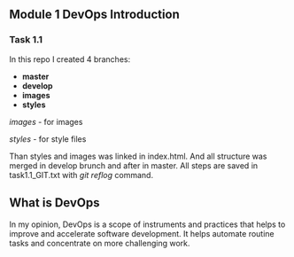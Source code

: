 ## Module 1 DevOps Introduction
### Task 1.1
In this repo I created 4 branches:
+ **master**
+ **develop**
+ **images** 
+ **styles**

*images* - for images

*styles* - for style files

Than styles and images was linked in index.html. And all structure was merged in develop brunch and after in master. All steps are saved in task1.1_GIT.txt with *git reflog* command.

## **What is DevOps**
In my opinion, DevOps is a scope of instruments and practices that helps to improve and accelerate software development. It helps automate routine tasks and concentrate on more challenging work.